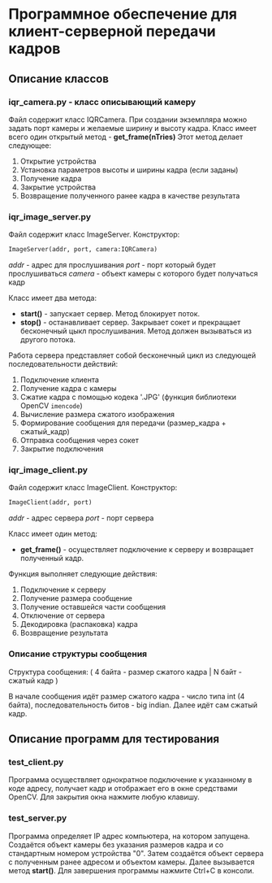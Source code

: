# Программное обеспечение для клиент-серверной передачи кадров

## Описание классов

### iqr_camera.py - класс описывающий камеру

Файл содержит класс IQRCamera.
При создании экземпляра можно задать порт камеры и желаемые ширину и высоту кадра.
Класс имеет всего один открытый метод - **get_frame(nTries)**
Этот метод делает следующее:

1. Открытие устройства
2. Установка параметров высоты и ширины кадра (если заданы)
3. Получение кадра
4. Закрытие устройства
5. Возвращение полученного ранее кадра в качестве результата

### iqr_image_server.py

Файл содержит класс ImageServer.
Конструктор:

```Python
ImageServer(addr, port, camera:IQRCamera)
```

*addr* - адрес для прослушивания
*port* - порт который будет прослушиваться
*camera* - объект камеры с которого будет получаться кадр

Класс имеет два метода:

* **start()** - запускает сервер. Метод блокирует поток.
* **stop()** - останавливает сервер. Закрывает сокет и прекращает бесконечный цыкл прослушивания. Метод должен вызываться из другого потока.

Работа сервера представляет собой бесконечный цикл из следующей последовательности действий:

1. Подключение клиента
2. Получение кадра с камеры
3. Сжатие кадра с помощью кодека '.JPG' (функция библиотеки OpenCV `imencode`)
4. Вычисление размера сжатого изображения
5. Формирование сообщения для передачи (размер_кадра + сжатый_кадр)
6. Отправка сообщения через сокет
7. Закрытие подключения

### iqr_image_client.py

Файл содержит класс ImageClient.
Конструктор:

```Python
ImageClient(addr, port)
```

*addr* - адрес сервера
*port* - порт сервера

Класс имеет один метод:

* **get_frame()** - осуществляет подключение к серверу и возвращает полученный кадр.

Функция выполняет следующие действия:

1. Подключение к серверу
2. Получение размера сообщение
3. Получение оставшейся части сообщения
4. Отключение от сервера
5. Декодировка (распаковка) кадра
6. Возвращение результата

### Описание структуры сообщения

Структура сообщения:
( 4 байта - размер сжатого кадра | N байт - сжатый кадр )

В начале сообщения идёт размер сжатого кадра - число типа int (4 байта), последовательность битов - big indian.
Далее идёт сам сжатый кадр.

## Описание программ для тестирования

### test_client.py

Программа осуществляет однократное подключение к указанному в коде адресу, получает кадр и отображает его в окне средствами OpenCV. Для закрытия окна нажмите любую клавишу.

### test_server.py

Программа определяет IP адрес компьютера, на котором запущена.
Создаётся объект камеры без указания размеров кадра и со стандартным номером устройства "0".
Затем создаётся объект сервера с полученным ранее адресом и объектом камеры.
Далее вызывается метод **start()**. 
Для завершения программы нажмите Ctrl+C в консоли.